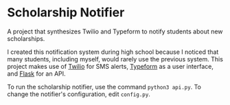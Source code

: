 # Scholarship Notifier
A project that synthesizes Twilio and Typeform to notify students about new scholarships.

I created this notification system during high school because I noticed that many students, including myself, would rarely use the previous system. This project makes use of [Twilio](https://www.twilio.com/) for SMS alerts, [Typeform](https://www.typeform.com/) as a user interface, and [Flask](https://flask.palletsprojects.com/en/2.2.x/) for an API.

To run the scholarship notifier, use the command `python3 api.py`. To change the notifier's configuration, edit `config.py`.
